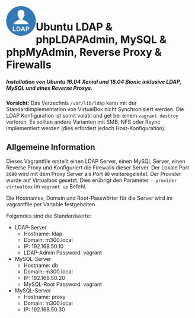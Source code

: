 <img align="left" height="80" src="/99-Images/ldap.png" alt="LDAP Logo">

# Ubuntu LDAP & phpLDAPAdmin, MySQL & phpMyAdmin, Reverse Proxy & Firewalls

##### Installation von Ubuntu 16.04 Xenial und 18.04 Bionic inklusive LDAP, MySQL und eines Reverse Proxys.

**Vorsicht:** Das Verzechnis `/var/lib/ldap` kann mit der Standardimplementation von VirtualBox nicht Synchronisiert werden. Die LDAP Konfiguration ist somit volatil und get bei einem `vagrant destroy` verloren. Es sollten andere Varianten mit SMB, NFS oder Rsync implementiert werden (dies erfordert jedoch Host-Konfiguration).

## Allgemeine Information

Dieses Vagrantfile erstellt einen LDAP Server, einen MySQL Server, einen Reverse Proxy und Konfiguriert die Firewalls dieser Server. Der Lokale Port `8080` wird mit dem Proxy Server als Port `80` weiteregeleitet. Der Provider wurde auf Virtualbox gesetzt. Dies erübrigt den Parameter `--provider virtualbox` im `vagrant up` Befehl.

Die Hostnames, Domain und Root-Passwörter für die Server wird im vagrantfile per Variable festgehalten.

Folgendes sind die Standardwerte:

 * LDAP-Server
   - Hostname: ldap
   - Domain: m300.local
   - IP: 192.168.50.10
   - LDAP-Admin Password: vagrant
 * MySQL-Server
   - Hostname: db
   - Domain: m300.local
   - IP: 192.168.50.20
   - MySQL-Root Password: vagrant
 * MySQL-Server
   - Hostname: proxy
   - Domain: m300.local
   - IP: 192.168.50.30

